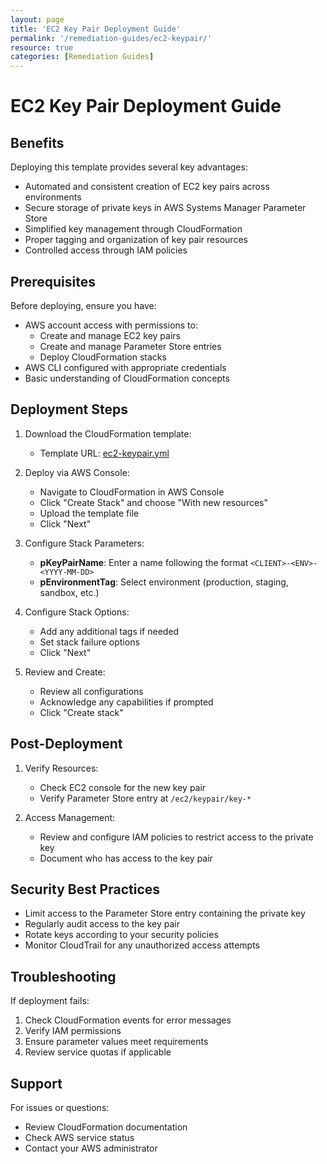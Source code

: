 ```yaml
---
layout: page
title: 'EC2 Key Pair Deployment Guide'
permalink: '/remediation-guides/ec2-keypair/'
resource: true
categories: [Remediation Guides]
---
```


#  EC2 Key Pair Deployment Guide

## Benefits
Deploying this template provides several key advantages:
- Automated and consistent creation of EC2 key pairs across environments
- Secure storage of private keys in AWS Systems Manager Parameter Store
- Simplified key management through CloudFormation
- Proper tagging and organization of key pair resources
- Controlled access through IAM policies

## Prerequisites
Before deploying, ensure you have:
- AWS account access with permissions to:
  - Create and manage EC2 key pairs
  - Create and manage Parameter Store entries
  - Deploy CloudFormation stacks
- AWS CLI configured with appropriate credentials
- Basic understanding of CloudFormation concepts

## Deployment Steps

1. Download the CloudFormation template:
   - Template URL: [ec2-keypair.yml](https://github.com/Cloud303/wafr-remediations/blob/main/cloudformation/ec2/ec2-keypair.yml)

2. Deploy via AWS Console:
   - Navigate to CloudFormation in AWS Console
   - Click "Create Stack" and choose "With new resources"
   - Upload the template file
   - Click "Next"

3. Configure Stack Parameters:
   - **pKeyPairName**: Enter a name following the format `<CLIENT>-<ENV>-<YYYY-MM-DD>`
   - **pEnvironmentTag**: Select environment (production, staging, sandbox, etc.)

4. Configure Stack Options:
   - Add any additional tags if needed
   - Set stack failure options
   - Click "Next"

5. Review and Create:
   - Review all configurations
   - Acknowledge any capabilities if prompted
   - Click "Create stack"

## Post-Deployment

1. Verify Resources:
   - Check EC2 console for the new key pair
   - Verify Parameter Store entry at `/ec2/keypair/key-*`

2. Access Management:
   - Review and configure IAM policies to restrict access to the private key
   - Document who has access to the key pair

## Security Best Practices

- Limit access to the Parameter Store entry containing the private key
- Regularly audit access to the key pair
- Rotate keys according to your security policies
- Monitor CloudTrail for any unauthorized access attempts

## Troubleshooting

If deployment fails:
1. Check CloudFormation events for error messages
2. Verify IAM permissions
3. Ensure parameter values meet requirements
4. Review service quotas if applicable

## Support

For issues or questions:
- Review CloudFormation documentation
- Check AWS service status
- Contact your AWS administrator
